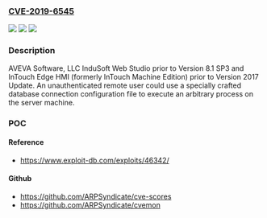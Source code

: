 ### [CVE-2019-6545](https://cve.mitre.org/cgi-bin/cvename.cgi?name=CVE-2019-6545)
![](https://img.shields.io/static/v1?label=Product&message=AVEVA%20Software%2C%20LLC%20InduSoft%20Web%20Studio%20prior%20to%20Version%208.1%20SP3%20and%20InTouch%20Edge%20HMI%20(formerly%20InTouch%20Machine%20Edition)%20prior%20to%20Version%202017%20Update&color=blue)
![](https://img.shields.io/static/v1?label=Version&message=AVEVA%20Software%2C%20LLC%20InduSoft%20Web%20Studio%20prior%20to%20Version%208.1%20SP3%20and%20InTouch%20Edge%20HMI%20(formerly%20InTouch%20Machine%20Edition)%20prior%20to%20Version%202017%20Update%20&color=brightgreen)
![](https://img.shields.io/static/v1?label=Vulnerability&message=IMPROPER%20CONTROL%20OF%20RESOURCE%20IDENTIFIERS%20('RESOURCE%20INJECTION')%20CWE-99&color=brightgreen)

### Description

AVEVA Software, LLC InduSoft Web Studio prior to Version 8.1 SP3 and InTouch Edge HMI (formerly InTouch Machine Edition) prior to Version 2017 Update. An unauthenticated remote user could use a specially crafted database connection configuration file to execute an arbitrary process on the server machine.

### POC

#### Reference
- https://www.exploit-db.com/exploits/46342/

#### Github
- https://github.com/ARPSyndicate/cve-scores
- https://github.com/ARPSyndicate/cvemon


